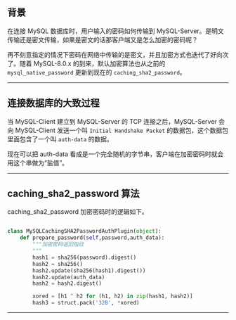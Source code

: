## 背景
在连接 MySQL 数据库时，用户输入的密码如何传输到 MySQL-Server。是明文传输还是密文传输，如果是密文的话那客户端又是怎么加密的密码呢？

再不刻意指定的情况下密码在网络中传输的是密文，并且加密方式也迭代了好向次了。随着 MySQL-8.0.x 的到来，默认加密算法也从之前的 `mysql_native_password` 更新到现在的 `caching_sha2_password`。

---


## 连接数据库的大致过程
当 MySQL-Client 建立到 MySQL-Server 的 TCP 连接之后，MySQL-Server 会向 MySQL-Client 发送一个叫 `Initial Handshake Packet` 的数据包，这个数据包里面包含了一个叫 `auth-data` 的数据。

现在可以把 auth-data 看成是一个完全随机的字节串，客户端在加密密码时就会用这个串做为“盐值”。

---


## caching_sha2_password 算法
caching_sha2_password 加密密码时的逻辑如下。
```python

class MySQLCachingSHA2PasswordAuthPlugin(object):
    def prepare_password(self,password,auth_data):
        """加密密码返回指纹
        """
        hash1 = sha256(password).digest()
        hash2 = sha256()
        hash2.update(sha256(hash1).digest())
        hash2.update(auth_data)
        hash2 = hash2.digest()

        xored = [h1 ^ h2 for (h1, h2) in zip(hash1, hash2)]
        hash3 = struct.pack('32B', *xored)

```


---
